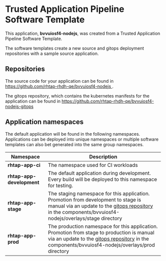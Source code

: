 # Trusted Application Pipeline Software Template

This application, **bvvuiosf4-nodejs**, was created from a Trusted Application Pipeline Software Template.

The software templates create a new source and gitops deployment repositories with a sample source application. 

## Repositories

The source code for your application can be found in [https://github.com/rhtap-rhdh-qe/bvvuiosf4-nodejs ](https://github.com/rhtap-rhdh-qe/bvvuiosf4-nodejs ).
 
The gitops repository, which contains the kubernetes manifests for the application can be found in 
[https://github.com/rhtap-rhdh-qe/bvvuiosf4-nodejs-gitops ](https://github.com/rhtap-rhdh-qe/bvvuiosf4-nodejs-gitops ) 

## Application namespaces 

The default application will be found in the following namespaces. Applications can be deployed into unique namespaces or multiple software templates can also bet generated into the same group namespaces.  

|  Namespace   |  Description   |  
| -------- | -------- |
| **rhtap-app-ci** | The namespace used for CI workloads |
| **rhtap-app-development** | The default application during development. Every build will be deployed to this namespace for testing. |
| **rhtap-app-stage** | The staging namespace for this application. Promotion from development to stage is manual via an update to the [gitops repository](https://github.com/rhtap-rhdh-qe/bvvuiosf4-nodejs-gitops ) in the components/bvvuiosf4-nodejs/overlays/stage directory |
| **rhtap-app-prod** | The production namespace for this application. Promotion from stage to production is manual via an update to the [gitops repository](https://github.com/rhtap-rhdh-qe/bvvuiosf4-nodejs-gitops ) in the components/bvvuiosf4-nodejs/overlays/prod directory |